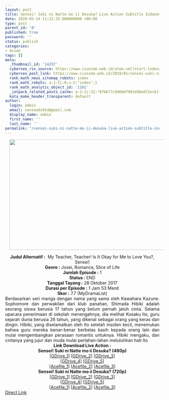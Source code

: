 ```yaml
---
layout: post
title: Sensei! Suki ni Natte mo ii Desuka? Live Action Subtitle Indonesia
date: 2020-05-24 11:22:25.000000000 +00:00
type: post
parent_id: '0'
published: true
password: ''
status: publish
categories:
- Anime
tags: []
meta:
  _thumbnail_id: '14257'
  cyberseo_rss_source: https://www.ciunime.web.id/atom.xml?start-index=451&max-results=150
  cyberseo_post_link: https://www.ciunime.web.id/2019/01/sensei-suki-ni-natte-mo-ii-desuka-live.html
  rank_math_news_sitemap_robots: index
  rank_math_robots: a:1:{i:0;s:5:"index";}
  rank_math_analytic_object_id: '1101'
  _jetpack_related_posts_cache: a:1:{s:32:"8f6677c9d6b0f903e98ad32ec61f8deb";a:2:{s:7:"expires";i:1642671909;s:7:"payload";a:0:{}}}
  kata_make_header_transparent: default
author:
  login: admin
  email: senseads014@gmail.com
  display_name: admin
  first_name: ''
  last_name: ''
permalink: "/sensei-suki-ni-natte-mo-ii-desuka-live-action-subtitle-indonesia/"
---
```

<div class="separator" style="clear: both; text-align: center;"><a href="https://3.bp.blogspot.com/-93ogcHcsJkk/XFPR2K0caUI/AAAAAAAAJWM/wxr4i8wNSNI5fQ1NvUXUOYC1qdRe453fQCLcBGAs/s1600/Sensei%2521%2BSuki%2Bni%2BNatte%2Bmo%2Bii%2BDesuka.jpg" imageanchor="1" style="margin-left: 1em; margin-right: 1em;"><img border="0" data-original-height="720" data-original-width="1280" height="360" src="{{ site.baseurl }}/assets/2020/05/Sensei%2521%2BSuki%2Bni%2BNatte%2Bmo%2Bii%2BDesuka.jpg" width="640" /></a></div>
<p>
<div style="text-align: center;"><b>Judul</b><b><b> Alternatif</b> :</b>&nbsp; <span itemprop="name">My Teacher, </span>Teacher! Is It Okay for Me to Love You?, Sensei!</div>
<div style="text-align: center;"><b><b>Genre :</b></b> Josei, Romance, Slice of Life</div>
<div style="text-align: center;"><b>Jumlah Episode :</b> 1<br /><b>Status :&nbsp;</b>END<br /><b>Tanggal Tayang :</b> 28 Oktober 2017<br /><b>Durasi per Episode :</b> 1 Jam 53 Menit</div>
<div style="text-align: center;"><b>Skor :</b> 7.7 (MyDramaList)</div>
<div style="text-align: center;"></div>
<div style="text-align: justify;">Berdasarkan seri manga dengan nama yang sama oleh Kawahara Kazune. Sophomore dan perwakilan dari klub panahan, Shimada Hibiki adalah seorang siswa berusia 17 tahun yang belum pernah jatuh cinta. Selama upacara penerimaan di sekolah menengahnya, dia melihat Kosaku Ito, guru sejarah dunia berusia 26 tahun, yang dikenal sebagai orang yang keras dan dingin. Hibiki, yang diselamatkan oleh Ito setelah insiden kecil, menemukan bahwa guru mereka benar-benar berbelas kasih kepada orang lain dan mulai mengembangkan perasaan romantis untuknya. Hibiki mengaku, dan cintanya yang jujur dan muda mulai perlahan-lahan meluluhkan hati Ito</div>
<div style="text-align: justify;"></div>
<div style="text-align: justify;"></div>
<div style="text-align: center;"><b>Link Download Live Action :</b></div>
<div style="text-align: center;"></div>
<div style="text-align: center;"><b>Sensei! Suki ni Natte mo ii Desuka? (480p)</b><br />[<a href="https://drivesave.net/file/a49b533dd9f777dc68807db3ca866300-f4e666e940d6f57c79d4291589d9fb9da57eed8f6c3c1684d2b717dae93e108369d1a54f64d4535603aa996a9cb93f3e" target="_blank" rel="noopener">GDrive_1</a>] [<a href="https://drive.google.com/u/0/uc?id=1_AJZp_7u4xH2MDjlOSGmmp1J2McDbTXm" target="_blank" rel="noopener">GDrive_2</a>] [<a href="https://drive.google.com/u/0/uc?id=1XKxLl2jPmYpMu93iFdjNVjTIwdsryjxM" target="_blank" rel="noopener">GDrive_3</a>]<br />[<a href="https://drive.google.com/uc?id=1pelgMEOk7jfD4szfl2nYcjGaKvvZ38IW" target="_blank" rel="noopener">GDrive_4</a>] [<a href="https://drive.google.com/uc?id=1xIyVDnVMCoTkEraHFc8S1QlkDcPcs_9H" target="_blank" rel="noopener">GDrive_5</a>]<br />[<a href="https://acefile.co/f/10164709/_kusonime__sensei___live_action_2017__480p-rar" target="_blank" rel="noopener">Acefile_1</a>] [<a href="https://acefile.co/f/2706658/batchindo_sensei-live-action-2017-bluray-480p-rar" target="_blank" rel="noopener">Acefile_2</a>] [<a href="https://acefile.co/f/1658052/doramaindo-wibusubs-sensei-live-action-2017-dvdrip-480p-mp4" target="_blank" rel="noopener">Acefile_3</a>]</div>
<div style="text-align: center;"><b>Sensei! Suki ni Natte mo ii Desuka? (720p)</b><br />[<a href="https://drivesave.net/file/589851b76674d02480aeb8fa644483a1-003f3165d4efa5b743b2ef323c033a5ac7bf75c3cc06a358deadcaa602b2de9e4efd0723771220e7f57e5643283ac345" target="_blank" rel="noopener">GDrive_1</a>] [<a href="https://drive.google.com/u/0/uc?id=1iCC-e6mt7enLUhvU6Po_UYDNdPR8erXq" target="_blank" rel="noopener">GDrive_2</a>] [<a href="https://drive.google.com/u/0/uc?id=1z3F4nOYj9PfUPHjudxHVmZXvjgavyWY5" target="_blank" rel="noopener">GDrive_3</a>]<br />[<a href="https://drive.google.com/u/0/uc?id=1UxFpWE_RXa5X58jmM7sM4uWrHafmBVdQ" target="_blank" rel="noopener">GDrive_4</a>] [<a href="https://drive.google.com/u/0/uc?id=1vnuZOaKNncxLYaQcEUd1Z5F6oa09Nka7" target="_blank" rel="noopener">GDrive_5</a>]<br />[<a href="https://acefile.co/f/1787821/kusonime-sensei-live-action-2017-720p-rar" target="_blank" rel="noopener">Acefile_1</a>] [<a href="https://acefile.co/f/2706665/batchindo_sensei-live-action-2017-bluray-720p-rar" target="_blank" rel="noopener">Acefile_2</a>] [<a href="https://acefile.co/f/1658051/doramaindo-wibusubs-sensei-live-action-2017-dvdrip-720p-mkv" target="_blank" rel="noopener">Acefile_3</a>]</div>
<link rel="stylesheet" href="https://cdnjs.cloudflare.com/ajax/libs/font-awesome/4.7.0/css/font-awesome.min.css" />
<div class="divbtn"> <a href="https://handymansurrender.com/fihup8buzv?key=94550f7ce39444073321dde3b8782f97" class="btn"><i class="fa fa-download"></i> Direct Link</a> </div>
